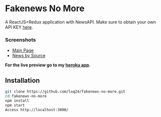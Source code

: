# Fakenews No More
A ReactJS+Redux application with NewsAPI. Make sure to obtain your own API KEY [here](https://newsapi.org/).

### Screenshots
- [Main Page](https://www.screencast.com/t/cTbymhJ6)
- [News by Source](https://www.screencast.com/t/wsIJnLLPOLoQ)

**For the live preview go to my [heroku app](https://fakenews-no-more.herokuapp.com/).**

## Installation
```sh
git clone https://github.com/loq24/fakenews-no-more.git
cd fakenews-no-more
npm install
npm start
Access http://localhost:3000/
```